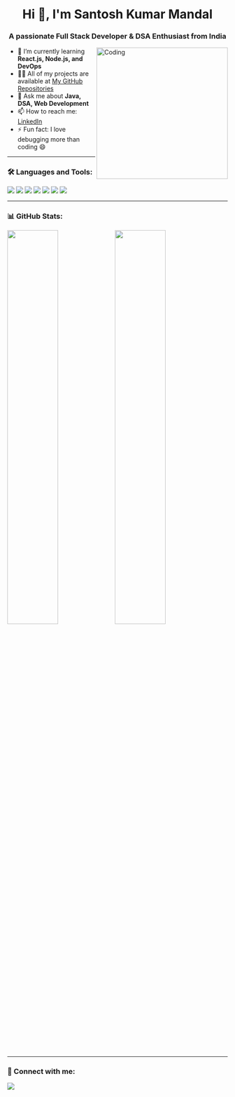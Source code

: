 <h1 align="center">Hi 👋, I'm Santosh Kumar Mandal</h1>
<h3 align="center">A passionate Full Stack Developer & DSA Enthusiast from India</h3>

<img align="right" alt="Coding" width="300" src="https://cdn.dribbble.com/users/1162077/screenshots/3848914/programmer.gif" />

- 🌱 I’m currently learning **React.js, Node.js, and DevOps**
- 👨‍💻 All of my projects are available at [My GitHub Repositories](https://github.com/Santoshkumar2383mandal?tab=repositories)
- 💬 Ask me about **Java, DSA, Web Development**
- 📫 How to reach me: [LinkedIn](https://www.linkedin.com/in/santosh-kumar-mandal-125762246/)
- ⚡ Fun fact: I love debugging more than coding 😄

---

### 🛠️ Languages and Tools:

<p align="left">
  <img src="https://img.shields.io/badge/Java-ED8B00?style=for-the-badge&logo=java&logoColor=white"/>
  <img src="https://img.shields.io/badge/JavaScript-F0DB4F?style=for-the-badge&logo=javascript&logoColor=black"/>
  <img src="https://img.shields.io/badge/React-61DAFB?style=for-the-badge&logo=react&logoColor=black"/>
  <img src="https://img.shields.io/badge/Node.js-339933?style=for-the-badge&logo=nodedotjs&logoColor=white"/>
  <img src="https://img.shields.io/badge/HTML5-E34F26?style=for-the-badge&logo=html5&logoColor=white"/>
  <img src="https://img.shields.io/badge/CSS3-1572B6?style=for-the-badge&logo=css3&logoColor=white"/>
  <img src="https://img.shields.io/badge/MySQL-00758F?style=for-the-badge&logo=mysql&logoColor=white"/>
</p>

---

### 📊 GitHub Stats:

<p align="left">
  <img src="https://github-readme-stats.vercel.app/api?username=Santoshkumar2383mandal&show_icons=true&theme=radical" width="48%" />
  <img src="https://github-readme-streak-stats.herokuapp.com/?user=Santoshkumar2383mandal&theme=radical" width="48%" />
</p>

---

### 🔗 Connect with me:

<p align="left">
  <a href="https://linkedin.com/in/santosh-kumar-mandal-125762246" target="blank">
    <img align="center" src="https://img.shields.io/badge/LinkedIn-blue?style=for-the-badge&logo=linkedin&logoColor=white" />
  </a>
</p>
